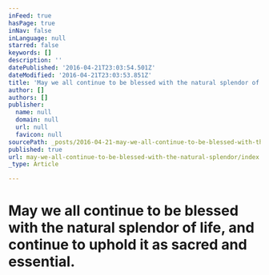 ```yaml
---
inFeed: true
hasPage: true
inNav: false
inLanguage: null
starred: false
keywords: []
description: ''
datePublished: '2016-04-21T23:03:54.501Z'
dateModified: '2016-04-21T23:03:53.851Z'
title: 'May we all continue to be blessed with the natural splendor of life, and continue to uphold it as sacred and essential.'
author: []
authors: []
publisher:
  name: null
  domain: null
  url: null
  favicon: null
sourcePath: _posts/2016-04-21-may-we-all-continue-to-be-blessed-with-the-natural-splendor.md
published: true
url: may-we-all-continue-to-be-blessed-with-the-natural-splendor/index.html
_type: Article

---
```

# May we all continue to be blessed with the natural splendor of life, and continue to uphold it as sacred and essential.